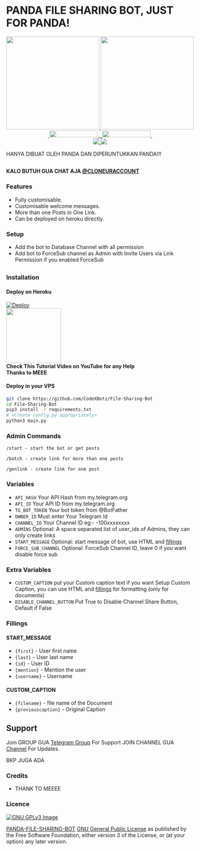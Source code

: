# PANDA FILE SHARING BOT, JUST FOR PANDA!

<p align="center">
  <a href="https://asupanviralid">
    <img src="https://t-me.ru/img/avatar/f5/asupanviralID.jpg" width ="250">
  </a>
  <a href="https://t.me/asupanviralid">
    <img src="https://t-me.ru/img/avatar/f5/asupanviralID.jpg" width="250">
  </a><br>
  <a href="https://t.me/asupanviralid">
    &nbsp;<img src="https://t-me.ru/img/avatar/f5/asupanviralID.jpg" width="130" height="18">&nbsp;
  </a>
  <a href="https://t.me/INFOLINKASV">
    &nbsp;<img src="https://t-me.ru/img/avatar/f5/asupanviralID.jpg" width="130" height="18">&nbsp;
  </a>
  <br>
  <a href="https://github.com/HardoLando/File-Sharing-Bot/">
    <img src="https://t-me.ru/img/avatar/f5/asupanviralID.jpg">
  </a>
  <a href="https://github.com/HardoLando/File-Sharing-Bot/fork">
    <img src="https://t-me.ru/img/avatar/f5/asupanviralID.jpg">
  </a>  
</p>


HANYA DIBUAT OLEH PANDA DAN DIPERUNTUKKAN PANDA!!!

##

**KALO BUTUH GUA CHAT AJA [@CLONEURACCOUNT ](https://t.me/colenuraccount)**

### Features
- Fully customisable.
- Customisable welcome messages.
- More than one Posts in One Link.
- Can be deployed on heroku directly.

### Setup

- Add the bot to Database Channel with all permission
- Add bot to ForceSub channel as Admin with Invite Users via Link Permission if you enabled ForceSub 

##
### Installation
#### Deploy on Heroku
[![Deploy](https://www.herokucdn.com/deploy/button.svg)](https://heroku.com/deploy)</br>
<a href="https://youtu.be/LCrkRTMkmzE">
  <img src="https://t-me.ru/img/avatar/f5/asupanviralID.jpg" width="147">
</a><br>
**Check This Tutorial Video on YouTube for any Help**<br>
**Thanks to MEEE**

#### Deploy in your VPS
````bash
git clone https://github.com/CodeXBotz/File-Sharing-Bot
cd File-Sharing-Bot
pip3 install -r requirements.txt
# <Create config.py appropriately>
python3 main.py
````

### Admin Commands

```
/start - start the bot or get posts

/batch - create link for more than one posts

/genlink - create link for one post

```

### Variables

* `API_HASH` Your API Hash from my.telegram.org
* `API_ID` Your API ID from my.telegram.org
* `TG_BOT_TOKEN` Your bot token from @BotFather
* `OWNER_ID` Must enter Your Telegram Id
* `CHANNEL_ID` Your Channel ID eg:- -100xxxxxxxx
* `ADMINS` Optional: A space separated list of user_ids of Admins, they can only create links
* `START_MESSAGE` Optional: start message of bot, use HTML and <a href='https://github.com/shahsad-klr/File-Sharing-Bot/blob/main/README.md#start_message'>fillings</a>
* `FORCE_SUB_CHANNEL` Optional: ForceSub Channel ID, leave 0 if you want disable force sub

### Extra Variables

* `CUSTOM_CAPTION` put your Custom caption text if you want Setup Custom Caption, you can use HTML and <a href='https://github.com/shahsad-klr/File-Sharing-Bot/blob/main/README.md#custom_caption'>fillings</a> for formatting (only for documents)
* `DISABLE_CHANNEL_BUTTON` Put True to Disable Channel Share Button, Default if False

### Fillings
#### START_MESSAGE

* `{first}` - User first name
* `{last}` - User last name
* `{id}` - User ID
* `{mention}` - Mention the user
* `{username}` - Username

#### CUSTOM_CAPTION

* `{filename}` - file name of the Document
* `{previouscaption}` - Original Caption


## Support   
Join GROUP GUA [Telegram Group](https://t.me/INFOLINKASV) For Support JOIN CHANNEL GUA [Channel](https://t.me/asupanviralid) For Updates.   
   
BKP JUGA ADA  

### Credits

- THANK TO MEEEE

### Licence
[![GNU GPLv3 Image](https://www.gnu.org/graphics/gplv3-127x51.png)](http://www.gnu.org/licenses/gpl-3.0.en.html)  

[PANDA-FILE-SHARING-BOT](https://github.com/ibnubadjingan/File-Sharing-Bot/)
[GNU General Public License](https://www.gnu.org/licenses/gpl.html) as
published by the Free Software Foundation, either version 3 of the License, or
(at your option) any later version. 
